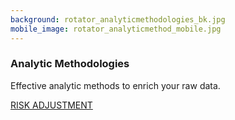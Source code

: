 ```yaml
---
background: rotator_analyticmethodologies_bk.jpg
mobile_image: rotator_analyticmethod_mobile.jpg
---
```


### Analytic Methodologies

Effective analytic methods to enrich your raw data.

<div class="action"><a href='/solutions/analytic-methodologies.html' class="btn btn-lg btn-primary">RISK ADJUSTMENT</a></div>
